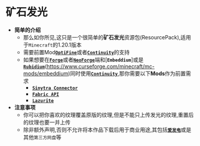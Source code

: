 # 矿石发光
* **简单的介绍**
  * 那么如你所见,这只是一个很简单的**矿石发光**资源包(ResourcePack),适用于`Minecraft`的1.20.1版本
  * 需要前置Mod[**`OptiFine`**](https://optifine.net)或者[**`Continuity`**](https://www.curseforge.com/minecraft/mc-mods/continuity)的支持
  * 如果想要在[**`Forge`**](https://files.minecraftforge.net/net/minecraftforge/forge/)或者[**`NeoForge`**](https://neoforged.net/)端和[**`Embeddium`**]或是[**`Rubidium`**](https://www.curseforge.com/minecraft/mc-mods/rubidium)(https://www.curseforge.com/minecraft/mc-mods/embeddium)同时使用[**`Continuity`**](https://www.curseforge.com/minecraft/mc-mods/continuity),那你需要以下**Mods**作为前置需求
    * [**`Sinytra Connector`**](https://www.curseforge.com/minecraft/mc-mods/sinytra-connector) 
    * [**`Fabric API`**](https://www.curseforge.com/minecraft/mc-mods/fabric-api)
    * [**`Lazurite`**](https://www.curseforge.com/minecraft/mc-mods/lazurite)
* **注意事项**
  * 你可以把你喜欢的纹理覆盖原版的纹理,但是不能只上传发光的纹理,重置后的纹理也要一并上传
  * 除非额外声明,否则不允许将本作品下载后用于商业用途,其包括[**`爱发电`**](https://afdian.net)或是其他`第三方网盘`等
